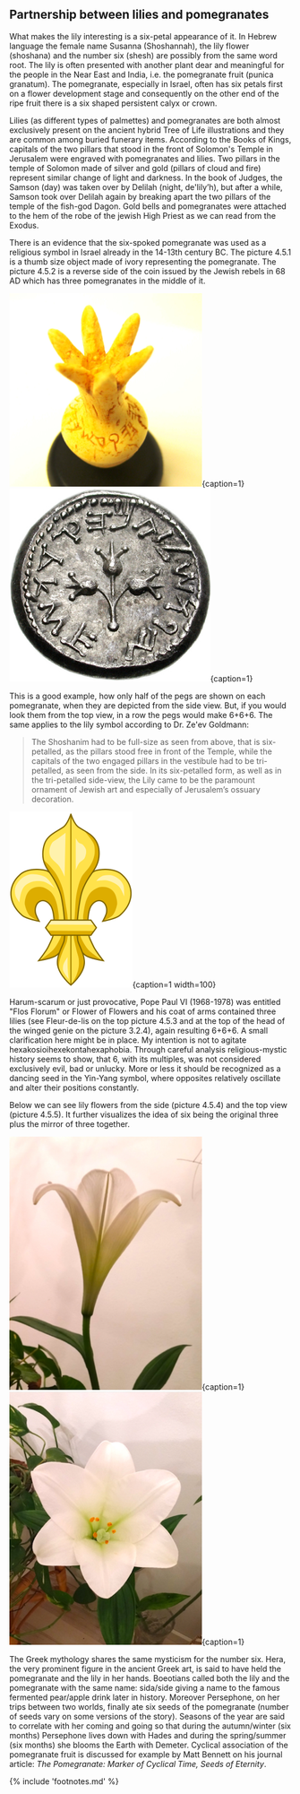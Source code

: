 ## Partnership between lilies and pomegranates

What makes the lily interesting is a six-petal appearance of it. In Hebrew language the female name Susanna (Shoshannah), the lily flower (shoshana) and the number six (shesh) are possibly from the same word root. The lily is often presented with another plant dear and meaningful for the people in the Near East and India, i.e. the pomegranate fruit (punica granatum<!-- cite author="wikipedia.org" title="Pomegranate" date="" location="" type="website" href="https://en.wikipedia.org/wiki/Pomegranate" -->). The pomegranate, especially in Israel, often has six petals first on a flower development stage and consequently on the other end of the ripe fruit there is a six shaped persistent calyx or crown.

Lilies (as different types of palmettes) and pomegranates are both almost exclusively present on the ancient hybrid Tree of Life illustrations and they are common among buried funerary items. According to the Books of Kings<!-- cite author="" title="Old Testament" date="" location="1 Kings 7:17-19" type="selfref" href="#" -->, capitals of the two pillars that stood in the front of Solomon's Temple in Jerusalem were engraved with pomegranates and lilies. Two pillars in the temple of Solomon made of silver and gold (pillars of cloud and fire) represent similar change of light and darkness. In the book of Judges, the Samson (day) was taken over by Delilah (night, de'lily’h), but after a while, Samson took over Delilah again by breaking apart the two pillars of the temple of the fish-god Dagon<!-- cite author="wikipedia.org" title="Samson" date="" location="" type="website" href="https://en.wikipedia.org/wiki/Samson#Death" -->. Gold bells and pomegranates were attached to the hem of the robe of the jewish High Priest as we can read from the Exodus<!-- cite author="" title="Old Testament" date="" location="Exodus 28:33-34, 39:25" type="selfref" href="#" -->.

There is an evidence that the six-spoked pomegranate was used as a religious symbol in Israel already in the 14-13th century BC. The picture 4.5.1 is a thumb size object made of ivory representing the pomegranate<!-- cite author="wikipedia.org" title="Ivory pomegranate" date="" location="" type="website" href="https://en.wikipedia.org/wiki/Ivory_pomegranate" -->. The picture 4.5.2 is a reverse side of the coin issued by the Jewish rebels in 68 AD<!-- cite author="wikipedia.org" title="First Jewish Revolt coinage" date="" location="" type="website" href="https://en.wikipedia.org/wiki/First_Jewish_Revolt_coinage" --> which has three pomegranates in the middle of it.

![The pomegranate with six pegs](/media/pomegranatethumb1.png){caption=1}
![Three pomegranates in a coin](/media/israelcoin1.png){caption=1}
<!-- clear -->

This is a good example, how only half of the pegs are shown on each pomegranate, when they are depicted from the side view. But, if you would look them from the top view, in a row the pegs would make 6+6+6. The same applies to the lily symbol according to Dr. Ze'ev Goldmann<!-- cite author="Dr. Ze'ev Goldmann" title="Star of David" date="2008" location="" type="website" href="http://zeevgoldmann.blogspot.fi/2008/08/ii-star-of-david-on-mosaic-floor-at-ein.html" -->:

> The Shoshanim had to be full-size as seen from above, that is six-petalled, as the pillars stood free in front of the Temple, while the capitals of the two engaged pillars in the vestibule had to be tri-petalled, as seen from the side. In its six-petalled form, as well as in the tri-petalled side-view, the Lily came to be the paramount ornament of Jewish art and especially of Jerusalem’s ossuary decoration.

![Fleur-de-lys](/media/fleur-de-lys.png){caption=1 width=100}

Harum-scarum or just provocative, Pope Paul VI (1968-1978) was entitled "Flos Florum" or Flower of Flowers and his coat of arms contained three lilies (see Fleur-de-lis on the top picture 4.5.3 and at the top of the head of the winged genie on the picture 3.2.4), again resulting 6+6+6. A small clarification here might be in place. My intention is not to agitate hexakosioihexekontahexaphobia. Through careful analysis religious-mystic history seems to show, that 6, with its multiples, was not considered exclusively evil, bad or unlucky. More or less it should be recognized as a dancing seed in the Yin-Yang symbol, where opposites relatively oscillate and alter their positions constantly.

Below we can see lily flowers from the side (picture 4.5.4) and the top view (picture 4.5.5). It further visualizes the idea of six being the original three plus the mirror of three together.

![Lily from the side view](/media/lilyside.png){caption=1}
![Lily from the top view](/media/lilytop.png){caption=1}
<!-- clear -->

The Greek mythology shares the same mysticism for the number six. Hera, the very prominent figure in the ancient Greek art, is said to have held the pomegranate and the lily in her hands. Boeotians called both the lily and the pomegranate with the same name: sida/side<!-- cite author="Krzysztof Tomasz Witczak" title="On The Anatolian Origin Of Ancient Greek σίδη" date="2012" location="Page 115" type="book" href="https://digilib.phil.muni.cz/bitstream/handle/11222.digilib/131952/1_GraecoLatinaBrunensia_19-2014-2_9.pdf" --> giving a name to the famous fermented pear/apple drink later in history. Moreover Persephone<!-- cite author="wikipedia.org" title="Persephone" date="" location="" type="website" href="https://en.wikipedia.org/wiki/Persephone" -->, on her trips between two worlds, finally ate six seeds of the pomegranate (number of seeds vary on some versions of the story). Seasons of the year are said to correlate with her coming and going so that during the autumn/winter (six months) Persephone lives down with Hades and during the spring/summer (six months) she blooms the Earth with Demeter. Cyclical association of the pomegranate fruit is discussed for example by Matt Bennett on his journal article: *The Pomegranate: Marker of Cyclical Time, Seeds of Eternity*<!-- cite author="Matt Bennett" title="The Pomegranate: Marker of Cyclical Time, Seeds of Eternity" date="2011" location="" type="book" href="http://www.ijhssnet.com/journals/Vol_1_No_19_December_2011/7.pdf" -->.

{% include 'footnotes.md' %}
